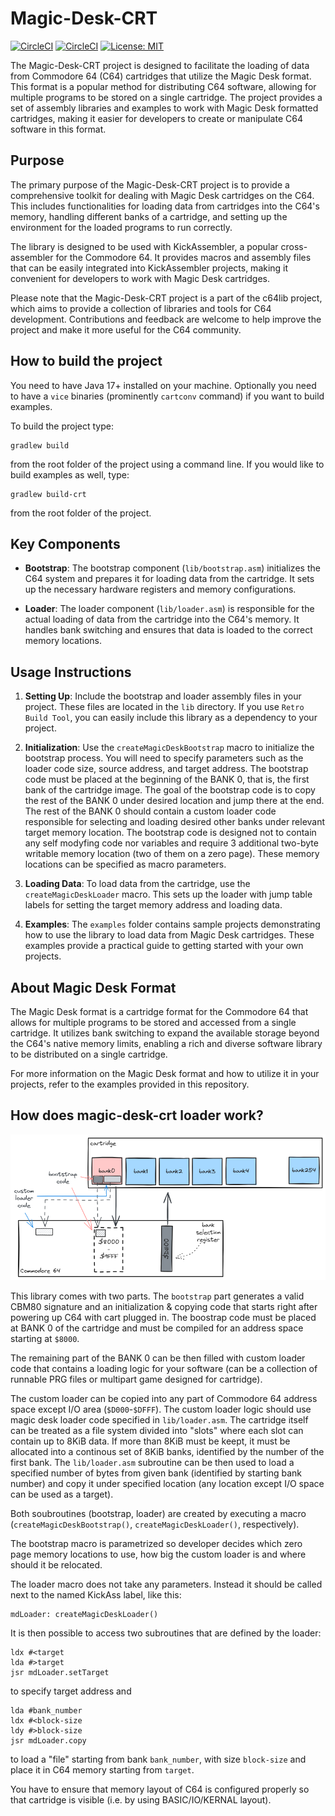 # Magic-Desk-CRT

[![CircleCI](https://dl.circleci.com/status-badge/img/gh/c64lib/magic-desk-crt/tree/main.svg?style=shield)](https://dl.circleci.com/status-badge/redirect/gh/c64lib/magic-desk-crt/tree/main)
[![CircleCI](https://dl.circleci.com/status-badge/img/gh/c64lib/magic-desk-crt/tree/develop.svg?style=shield)](https://dl.circleci.com/status-badge/redirect/gh/c64lib/magic-desk-crt/tree/develop)
[![License: MIT](https://img.shields.io/badge/License-MIT-yellow.svg)](https://opensource.org/licenses/MIT)

The Magic-Desk-CRT project is designed to facilitate the loading of data from Commodore 64 (C64) cartridges that utilize the Magic Desk format.
This format is a popular method for distributing C64 software, allowing for multiple programs to be stored on a single cartridge.
The project provides a set of assembly libraries and examples to work with Magic Desk formatted cartridges, making it easier for developers to create or manipulate C64 software in this format.

## Purpose

The primary purpose of the Magic-Desk-CRT project is to provide a comprehensive toolkit for dealing with Magic Desk cartridges on the C64.
This includes functionalities for loading data from cartridges into the C64's memory, handling different banks of a cartridge, and setting up the environment for the loaded programs to run correctly.

The library is designed to be used with KickAssembler, a popular cross-assembler for the Commodore 64.
It provides macros and assembly files that can be easily integrated into KickAssembler projects, making it convenient for developers to work with Magic Desk cartridges.

Please note that the Magic-Desk-CRT project is a part of the c64lib project, which aims to provide a collection of libraries and tools for C64 development. 
Contributions and feedback are welcome to help improve the project and make it more useful for the C64 community.

## How to build the project

You need to have Java 17+ installed on your machine.
Optionally you need to have a `vice` binaries (prominently `cartconv` command) if you want to build examples.

To build the project type:

```
gradlew build
```

from the root folder of the project using a command line.
If you would like to build examples as well, type:

```
gradlew build-crt
```

from the root folder of the project.

## Key Components

- **Bootstrap**: The bootstrap component (`lib/bootstrap.asm`) initializes the C64 system and prepares it for loading data from the cartridge. It sets up the necessary hardware registers and memory configurations.

- **Loader**: The loader component (`lib/loader.asm`) is responsible for the actual loading of data from the cartridge into the C64's memory. It handles bank switching and ensures that data is loaded to the correct memory locations.

## Usage Instructions

1. **Setting Up**: Include the bootstrap and loader assembly files in your project. These files are located in the `lib` directory. If you use `Retro Build Tool`, you can easily include this library as a dependency to your project.

2. **Initialization**: Use the `createMagicDeskBootstrap` macro to initialize the bootstrap process. You will need to specify parameters such as the loader code size, source address, and target address. The bootstrap code must be placed at the beginning of the BANK 0, that is, the first bank of the cartridge image. The goal of the bootstrap code is to copy the rest of the BANK 0 under desired location and jump there at the end. The rest of the BANK 0 should contain a custom loader code responsible for selecting and loading desired other banks under relevant target memory location. The bootstrap code is designed not to contain any self modyfing code nor variables and require 3 additional two-byte writable memory location (two of them on a zero page). These memory locations can be specified as macro parameters.

3. **Loading Data**: To load data from the cartridge, use the `createMagicDeskLoader` macro. This sets up the loader with jump table labels for setting the target memory address and loading data.

4. **Examples**: The `examples` folder contains sample projects demonstrating how to use the library to load data from Magic Desk cartridges. These examples provide a practical guide to getting started with your own projects.

## About Magic Desk Format

The Magic Desk format is a cartridge format for the Commodore 64 that allows for multiple programs to be stored and accessed from a single cartridge. It utilizes bank switching to expand the available storage beyond the C64's native memory limits, enabling a rich and diverse software library to be distributed on a single cartridge.

For more information on the Magic Desk format and how to utilize it in your projects, refer to the examples provided in this repository.

## How does magic-desk-crt loader work?

![Solution](solution.excalidraw.png)

This library comes with two parts.
The `bootstrap` part generates a valid CBM80 signature and an initialization & copying code that starts right after powering up C64 with cart plugged in.
The boostrap code must be placed at BANK 0 of the cartridge and must be compiled for an address space starting at `$8000`.

The remaining part of the BANK 0 can be then filled with custom loader code that contains a loading logic for your software (can be a collection of runnable PRG files or multipart game designed for cartridge).

The custom loader can be copied into any part of Commodore 64 address space except I/O area (`$D000`-`$DFFF`).
The custom loader logic should use magic desk loader code specified in `lib/loader.asm`.
The cartridge itself can be treated as a file system divided into "slots" where each slot can contain up to 8KiB data.
If more than 8KiB must be keept, it must be allocated into a continous set of 8KiB banks, identified by the number of the first bank.
The `lib/loader.asm` subroutine can be then used to load a specified number of bytes from given bank (identified by starting bank number) and copy it under specified location (any location except I/O space can be used as a target).

Both soubroutines (bootstrap, loader) are created by executing a macro (`createMagicDeskBootstrap()`, `createMagicDeskLoader()`, respectively).

The bootstrap macro is parametrized so developer decides which zero page memory locations to use, how big the custom loader is and where should it be relocated.

The loader macro does not take any parameters. Instead it should be called next to the named KickAss label, like this:

```
mdLoader: createMagicDeskLoader()
```

It is then possible to access two subroutines that are defined by the loader:

```
ldx #<target
lda #>target
jsr mdLoader.setTarget
```

to specify target address and 

```
lda #bank_number
ldx #<block-size
ldy #>block-size
jsr mdLoader.copy
```

to load a "file" starting from bank `bank_number`, with size `block-size` and place it in C64 memory starting from `target`.

You have to ensure that memory layout of C64 is configured properly so that cartridge is visible (i.e. by using BASIC/IO/KERNAL layout).

